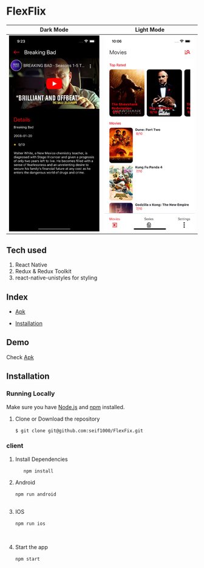 # FlexFlix


Dark Mode | Light Mode
--- | ---
[<img src="https://github.com/seif1000/FlexFix/blob/main/Simulator%20Screen%20Shot%20-%20iPhone%2014%20-%202024-04-19%20at%2021.23.43.png" width="250"/>](image.png) | [<img src="https://github.com/seif1000/FlexFix/blob/main/Simulator%20Screen%20Shot%20-%20iPhone%2014%20-%202024-04-19%20at%2022.06.47.png" width="250"/>](image.png)


## Tech used 

1. React Native
2. Redux & Redux Toolkit
3. react-native-unistyles for styling


## Index
+ [Apk](#demo)

+ [Installation](#installation)

## Demo<a name="demo"></a>
Check [Apk](https://drive.google.com/file/d/1hkgUvDWZUje9ax917QfhGyjm9ySPRmwj/view?usp=sharing)




## Installation<a name="installation"></a>
### Running Locally
Make sure you have [Node.js](https://nodejs.org/) and [npm](https://www.npmjs.com/) installed.

 
1. Clone or Download the repository

	```
	$ git clone git@github.com:seif1000/FlexFix.git
	
	```

### client 
1. Install Dependencies
	```
	   npm install 
	```

2. Android
	```
 	npm run android

 
3. IOS
	```
 	npm run ios

 

4. Start the app
	```
 	npm start

        



	




